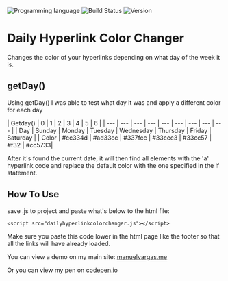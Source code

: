 <!-- using shields.io for status buttons -->
![Programming language](https://img.shields.io/badge/Language-JavaScript-black.svg)
![Build Status](https://img.shields.io/badge/Build-Passing-brightgreen.svg)
![Version](https://img.shields.io/badge/Version-v1-blue.svg)


# Daily Hyperlink Color Changer
Changes the color of your hyperlinks depending on what day of the week it is.

## getDay()
Using getDay() I was able to test what day it was and apply a different color for each day

| Getday() |  0 | 1 | 2 | 3 | 4 | 5 | 6 | 
| --- | --- | --- | --- | --- | --- | --- | --- | --- |
| Day | Sunday | Monday | Tuesday | Wednesday | Thursday | Friday | Saturday |
| Color | #cc334d | #ad33cc | #337fcc | #33ccc3 | #33cc57 | #f32 | #cc5733| 

After it's found the current date, it will then find all elements with the 'a' hyperlink code and replace the default color with the one specified in the if statement.

## How To Use
save .js to project and paste what's below to the html file:

    <script src="dailyhyperlinkcolorchanger.js"></script>
Make sure you paste this code lower in the html page like the footer so that all the links will have already loaded.

You can view a demo on my main site: [manuelvargas.me](http://manuelvargas.me/Daily-Hyperlink-Color-Changer/)

Or you can view my pen on [codepen.io](http://codepen.io/manuelvargas1251/pen/JGmZOL)
